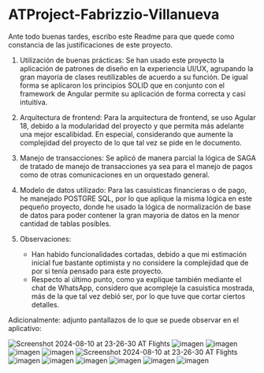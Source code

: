 # ATProject-Fabrizzio-Villanueva

Ante todo buenas tardes, escribo este Readme para que quede como constancia de las justificaciones de este proyecto.

1. Utilización de buenas prácticas: Se han usado este proyecto la aplicación de patrones de diseño en la experiencia UI/UX, agrupando la gran mayoría de clases reutilizables de acuerdo a su función. De igual forma se aplicaron los principios SOLID que en conjunto con el framework de Angular permite su aplicación de forma correcta y casi intuitiva.

2. Arquitectura de frontend: Para la arquitectura de frontend, se uso Agular 18, debido a la modularidad del proyecto y que permita más adelante una mejor escalibidad. En especial, considerando que aumente la complejidad del proyecto de lo que tal vez se pide en le documento.

3. Manejo de transacciones: Se aplicó de manera parcial la lógica de SAGA de tratado de manejo de transacciones ya sea para el manejo de pagos como de otras comunicaciones en un orquestado general.
  
4. Modelo de datos utilizado: Para las casuisticas financieras o de pago, he manejado POSTGRE SQL, por lo que aplique la misma lógica en este pequeño proyecto, donde he usado la lógica de normalización de base de datos para poder contener la gran mayoria de datos en la menor cantidad de tablas posibles.

5. Observaciones:
      - Han habido funcionalidades cortadas, debido a que mi estimación inicial fue bastante optimista y no considere la complejidad que de por si tenía pensado para este proyecto.
      - Respecto al último punto, como ya explique también mediante el chat de WhatsApp, considero que acompleje la casuistica mostrada, más de la que tal vez debió ser, por lo que tuve que cortar ciertos detalles.
  
Adicionalmente: adjunto pantallazos de lo que se puede observar en el aplicativo:

![Screenshot 2024-08-10 at 23-26-30 AT Flights](https://github.com/user-attachments/assets/10c22c3a-c997-4344-8b2b-48dfc3232677)
![imagen](https://github.com/user-attachments/assets/17a5d52d-b7ec-46c2-987e-19359ac680fc)
![imagen](https://github.com/user-attachments/assets/8cb5d7ed-2dab-48d0-b5a0-b6713f911fc3)
![imagen](https://github.com/user-attachments/assets/2e8a80f7-6361-43e5-a155-dfd08daf453f)
![imagen](https://github.com/user-attachments/assets/73164a63-b709-4c75-bd8f-a5651500406c)
![Screenshot 2024-08-10 at 23-26-30 AT Flights](https://github.com/user-attachments/assets/3278ff68-f1ce-426d-a3aa-4f16093aba66)
![imagen](https://github.com/user-attachments/assets/7d787155-ec8d-40ef-b4bf-92bd5e85cac9)
![imagen](https://github.com/user-attachments/assets/081d6811-bfa7-40ee-a1ca-43a345791f69)
![imagen](https://github.com/user-attachments/assets/f98d61fc-7cb6-40af-8c47-6c3ab86d69ae)
![imagen](https://github.com/user-attachments/assets/ba0eb4da-1058-454a-9087-87c4cfaad36d)
![imagen](https://github.com/user-attachments/assets/0ae315f6-df5a-4aa3-8731-f18e7733f2a4)
![imagen](https://github.com/user-attachments/assets/681f81aa-bcd9-4c6e-9965-c45cc054b485)
